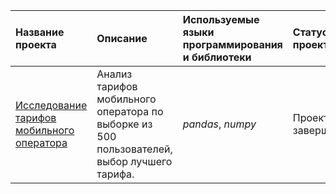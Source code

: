 | Название проекта | Описание | Используемые языки программирования и библиотеки | Статус проекта |
|:-----------------|:---------|:-------------------------------------------------|:---------------|
| [Исследование тарифов мобильного оператора](https://github.com/Protobionik/yandex_praktikum/blob/8eccfd23af2dc9193d22f7ce8196cfb8a3292262/My%20progect/4.Operator%20rates/4.Operator%20rates.ipynb) | Анализ тарифов мобильного оператора по выборке из 500 пользователей, выбор лучшего тарифа. | *pandas*, *numpy* | Проект завершен. |
